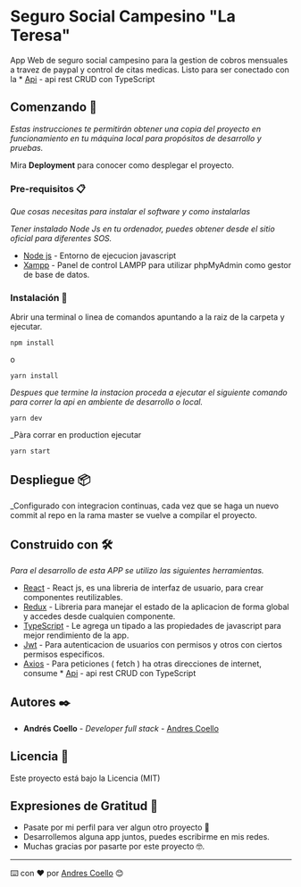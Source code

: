 # Seguro Social Campesino "La Teresa"
App Web de seguro social campesino para la gestion de cobros mensuales a travez de paypal y control de citas medicas.
Listo para ser conectado con la * [Api](https://github.com/GandresCoello18/api-seguro-social) - api rest CRUD con TypeScript

## Comenzando 🚀

_Estas instrucciones te permitirán obtener una copia del proyecto en funcionamiento en tu máquina local para propósitos de desarrollo y pruebas._

Mira **Deployment** para conocer como desplegar el proyecto.


### Pre-requisitos 📋

_Que cosas necesitas para instalar el software y como instalarlas_

_Tener instalado Node Js en tu ordenador, puedes obtener desde el sitio oficial para diferentes SOS._
* [Node js](https://nodejs.org/es/) - Entorno de ejecucion javascript
* [Xampp](https://www.apachefriends.org/es/download.html) - Panel de control LAMPP para utilizar phpMyAdmin como gestor de base de datos.

### Instalación 🔧

Abrir una terminal o linea de comandos apuntando a la raiz de la carpeta y ejecutar.

```
npm install
```
o
```
yarn install
```
_Despues que termine la instacion proceda a ejecutar el siguiente comando para correr la api en ambiente de desarrollo o local._

```
yarn dev
```
_Pàra corrar en production ejecutar
```
yarn start
```

## Despliegue 📦

_Configurado con integracion continuas, cada vez que se haga un nuevo commit al repo en la rama master se vuelve a compilar el proyecto.

## Construido con 🛠️

_Para el desarrollo de esta APP se utilizo las siguientes herramientas._

* [React](https://es.reactjs.org/) - React js, es una libreria de interfaz de usuario, para crear componentes reutilizables.
* [Redux](https://es.redux.js.org/) - Libreria para manejar el estado de la aplicacion de forma global y accedes desde cualquien componente.
* [TypeScript](https://www.typescriptlang.org/) - Le agrega un tipado a las propiedades de javascript para mejor rendimiento de la app.
* [Jwt](https://jwt.io/) - Para autenticacion de usuarios con permisos y otros con ciertos permisos especificos.
* [Axios](https://github.com/axios/axios) - Para peticiones ( fetch ) ha otras direcciones de internet, consume * [Api](https://github.com/GandresCoello18/api-seguro-social) - api rest CRUD con TypeScript

## Autores ✒️

* **Andrés Coello** - *Developer full stack* - [Andres Coello](https://www.instagram.com/coellogoyes/)

## Licencia 📄

Este proyecto está bajo la Licencia (MIT)

## Expresiones de Gratitud 🎁

* Pasate por mi perfil para ver algun otro proyecto 📢
* Desarrollemos alguna app juntos, puedes escribirme en mis redes. 
* Muchas gracias por pasarte por este proyecto 🤓.


---
⌨️ con ❤️ por [Andres Coello](https://www.instagram.com/coellogoyes/) 😊
